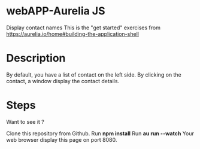 # webAPP-Aurelia JS
Display contact names
This is the "get started" exercises from https://aurelia.io/home#building-the-application-shell

# Description
By default, you have a list of contact on the left side.
By clicking on the contact, a window display the contact details.

# Steps
 Want to see it ?
 
 Clone this repository from Github.
 Run **npm install**
 Run **au run --watch**
 Your web browser display this page on port 8080.
